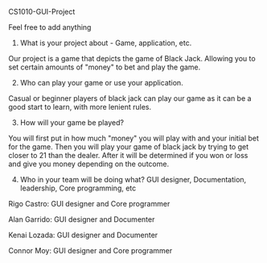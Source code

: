 CS1010-GUI-Project

Feel free to add anything

1. What is your project about - Game, application, etc.

Our project is a game that depicts the game of Black Jack. Allowing you to set certain amounts of "money" to bet and play the game. 

 

2. Who can play your game or use your application.

Casual or beginner players of black jack can play our game as it can be a good start to learn, with more lenient rules.

 

3. How will your game be played?

You will first put in how much "money" you will play with and your initial bet for the game. Then you will play your game of black jack by trying to get closer to 21 than the dealer. After it will be determined if you won or loss and give you money depending on the outcome.

 

4. Who in your team will be doing what? GUI designer, Documentation, leadership, Core programming, etc

Rigo Castro: GUI designer and Core programmer

Alan Garrido: GUI designer and Documenter

Kenai Lozada: GUI designer and Documenter

Connor Moy: GUI designer and Core programmer
